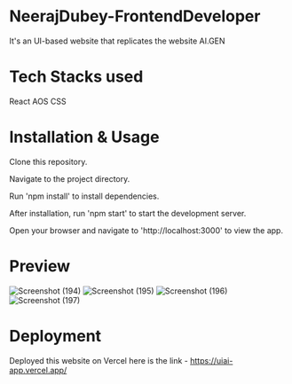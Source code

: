 # NeerajDubey-FrontendDeveloper
It's an UI-based website that replicates the website AI.GEN

# Tech Stacks used
React
AOS
CSS

# Installation & Usage

Clone this repository.

Navigate to the project directory.

Run 'npm install' to install dependencies.

After installation, run 'npm start' to start the development server.

Open your browser and navigate to 'http://localhost:3000' to view the app.

# Preview 

![Screenshot (194)](https://github.com/neo1710/NeerajDubey-FrontendDeveloper/assets/115460455/bb639ecb-2c1e-4d97-b575-49244a509c49)
![Screenshot (195)](https://github.com/neo1710/NeerajDubey-FrontendDeveloper/assets/115460455/8b980f1e-d6a5-4e36-b43f-e9a41ae773ac)
![Screenshot (196)](https://github.com/neo1710/NeerajDubey-FrontendDeveloper/assets/115460455/2eea5682-1786-4c5f-a6f4-42ca7bc727ee)
![Screenshot (197)](https://github.com/neo1710/NeerajDubey-FrontendDeveloper/assets/115460455/9e038f09-e6b4-47c6-90bb-48ae859300d6)

# Deployment
Deployed this website on Vercel here is the link - https://uiai-app.vercel.app/
